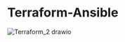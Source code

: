 # Terraform-Ansible
![Terraform_2 drawio](https://github.com/dejavxtrem/Terraform-Ansible/assets/31599096/18d9beee-7a4a-4ed1-906d-4e04e31a8751)
